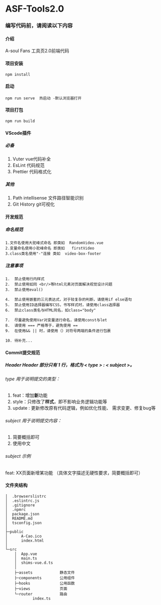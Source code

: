 # ASF-Tools2.0


### 编写代码前，请阅读以下内容


#### 介绍
A-soul Fans 工具页2.0前端代码
#### 项目安装

```
npm install
```

#### 启动
```
npm run serve  热启动 -默认浏览器打开
```

#### 项目打包
```
npm run build
```
#### VScode插件
##### 必备
1. Vuter                    vue代码补全
2. EsLint                   代码规范
3. Prettier                 代码格式化
##### 其他
1. Path intellisense        文件路径智能识别
2. Git  History             git可视化

####


#### 开发规范

##### 命名规范
```
1.文件名使用大驼峰式命名 即类如  RandomVideo.vue
2.变量命名使用小驼峰命名 即类如	firstVideo
3.class类名使用"-"连接 类如  video-box-footer
```
##### 注意事项
```
1.  禁止使用行内样式
2.  禁止使用如同 <br/>等html元素对页面解决视觉设计问题
3.  禁止使用eval()

4.  禁止使用嵌套的三元表达式，对于较复杂的判断，请使用if else语句
5.  禁止使用ID选择器编写CSS，书写样式时，请使用class选择器
6. 	禁止class类名与HTML同名，如class="body"

7.  尽量避免使用Var对变量进行命名，请使用const与let
8.  请使用 === 严格等于，避免使用 ==
9.  在使用&& || 时，请使用（）对符号两端的条件进行包裹

10. 待补充...
```


#### Commit提交规范

##### Header Header 部分只有 1 行，格式为 < type > : < subject >。

###### type 用于说明提交的类型： 

1. feat：增加**新**功能
2. style：只修改了**样式**，即不影响业务逻辑功能等
3. update :  更新修改原有代码逻辑，例如优化性能、 需求变更、修复bug等

###### subject 用于说明提交内容：

1. 简要概括即可
2. 使用中文

###### subject 示例

feat: XX页面新增某功能 （具体文字描述无硬性要求，简要概括即可）

#### 文件夹结构

```
│  .browserslistrc		
│  .eslintrc.js
│  .gitignore
│  .npmrc
│  package.json
│  README.md		
│  tsconfig.json	
│  
├─public		
│      A-Cao.ico
│      index.html
│      
└─src
    │  App.vue			
    │  main.ts
    │  shims-vue.d.ts	
    │  
    ├─assets			静态文件
    ├─components		公用组件
    ├─hooks				公用函数
    ├─views				页面
    └─router			路由
            index.ts

```

